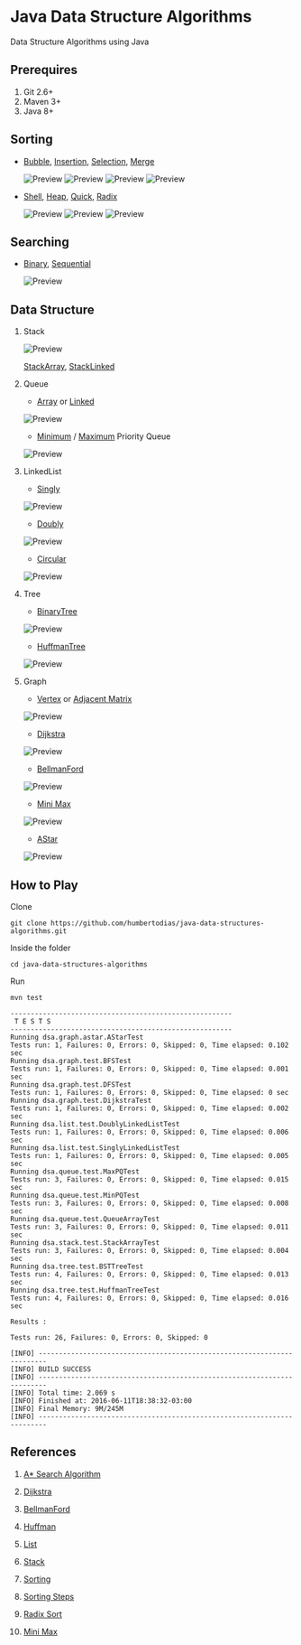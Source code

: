# Java Data Structure Algorithms

Data Structure Algorithms using Java


## Prerequires

1. Git 2.6+
2. Maven 3+
3. Java 8+

## Sorting

* [Bubble](src/main/java/dsa/sort/BubleSort.java), [Insertion](src/main/java/dsa/sort/InsertionSort.java), [Selection](src/main/java/dsa/sort/SelectionSort.java), [Merge](src/main/java/dsa/sort/MergeSort.java)

	![Preview](doc/bubble-sort.gif)
	![Preview](doc/insertion-sort.gif)
	![Preview](doc/selection-sort.gif)
	![Preview](doc/merge-sort.gif)

* [Shell](src/main/java/dsa/sort/ShellSort.java), [Heap](src/main/java/dsa/sort/HeapSort.java), [Quick](src/main/java/dsa/sort/QuickSort.java), [Radix](src/main/java/dsa/sort/RadixSort.java)

	![Preview](doc/shell-sort.gif)
	![Preview](doc/heap-sort.gif)
	![Preview](doc/quick-sort.gif)

## Searching

* [Binary](src/main/java/dsa/search/BinarySearch.java), [Sequential](src/main/java/dsa/search/SequentialSearch.java)

	![Preview](doc/binary-and-linear-search.gif)

## Data Structure

1. Stack

	![Preview](doc/stack.jpg)

	[StackArray](src/main/java/dsa/stack/StackArray.java),
	[StackLinked](src/main/java/dsa/stack/StackLinked.java)

2. Queue

	* [Array](src/main/java/dsa/queue/QueueArray.java) or [Linked](src/main/java/dsa/queue/QueueLinked.java)

	![Preview](doc/queue.jpg)
	
	* [Minimum](src/main/java/dsa/queue/priority/MinPQ.java) / [Maximum](src/main/java/dsa/queue/priority/MaxPQ.java) Priority Queue

	![Preview](doc/priorityqueue.png)

3. LinkedList
	
	* [Singly](src/main/java/dsa/list/SinglyLinkedList.java)	 
	
	![Preview](doc/linked_list.jpg)

	* [Doubly](src/main/java/dsa/list/DoublyLinkedList.java)
	
	![Preview](doc/doubly_linked_list.jpg)
		
	* [Circular](src/main/java/dsa/list/CircularLinkedList.java)

	![Preview](doc/singly_circular_linked_list.jpg)
	

4. Tree

	* [BinaryTree](src/main/java/dsa/tree/bst/BinarySearchTree.java)


	![Preview](doc/binary_tree.jpg)

	
	* [HuffmanTree](src/main/java/dsa/tree/huffman/HuffmanTree.java)

	![Preview](doc/huffman.png)
	

5. Graph

	* [Vertex](src/main/java/dsa/graph/Graph.java) or [Adjacent Matrix](src/main/java/dsa/graph/GraphMatrix.java)
	
	![Preview](doc/graph_adjacent_matrix.png)

	* [Dijkstra](src/main/java/dsa/graph/path/Dijkstra.java)

	![Preview](doc/dijkstra.gif)

	* [BellmanFord](src/main/java/dsa/graph/path/BellmanFord.java)

	![Preview](doc/bellman_ford.gif)

	* [Mini Max](src/main/java/dsa/ai/graph/minimax/Minimax.java)

	![Preview](doc/mini-max.gif)

	* [AStar](src/main/java/dsa/ai/graph/path/AStar.java)

	![Preview](doc/a-star.gif)


## How to Play

Clone

```
git clone https://github.com/humbertodias/java-data-structures-algorithms.git
```

Inside the folder

```
cd java-data-structures-algorithms
```

Run

```
mvn test
```
```
-------------------------------------------------------
 T E S T S
-------------------------------------------------------
Running dsa.graph.astar.AStarTest
Tests run: 1, Failures: 0, Errors: 0, Skipped: 0, Time elapsed: 0.102 sec
Running dsa.graph.test.BFSTest
Tests run: 1, Failures: 0, Errors: 0, Skipped: 0, Time elapsed: 0.001 sec
Running dsa.graph.test.DFSTest
Tests run: 1, Failures: 0, Errors: 0, Skipped: 0, Time elapsed: 0 sec
Running dsa.graph.test.DijkstraTest
Tests run: 1, Failures: 0, Errors: 0, Skipped: 0, Time elapsed: 0.002 sec
Running dsa.list.test.DoublyLinkedListTest
Tests run: 1, Failures: 0, Errors: 0, Skipped: 0, Time elapsed: 0.006 sec
Running dsa.list.test.SinglyLinkedListTest
Tests run: 1, Failures: 0, Errors: 0, Skipped: 0, Time elapsed: 0.005 sec
Running dsa.queue.test.MaxPQTest
Tests run: 3, Failures: 0, Errors: 0, Skipped: 0, Time elapsed: 0.015 sec
Running dsa.queue.test.MinPQTest
Tests run: 3, Failures: 0, Errors: 0, Skipped: 0, Time elapsed: 0.008 sec
Running dsa.queue.test.QueueArrayTest
Tests run: 3, Failures: 0, Errors: 0, Skipped: 0, Time elapsed: 0.011 sec
Running dsa.stack.test.StackArrayTest
Tests run: 3, Failures: 0, Errors: 0, Skipped: 0, Time elapsed: 0.004 sec
Running dsa.tree.test.BSTTreeTest
Tests run: 4, Failures: 0, Errors: 0, Skipped: 0, Time elapsed: 0.013 sec
Running dsa.tree.test.HuffmanTreeTest
Tests run: 4, Failures: 0, Errors: 0, Skipped: 0, Time elapsed: 0.016 sec

Results :

Tests run: 26, Failures: 0, Errors: 0, Skipped: 0

[INFO] ------------------------------------------------------------------------
[INFO] BUILD SUCCESS
[INFO] ------------------------------------------------------------------------
[INFO] Total time: 2.069 s
[INFO] Finished at: 2016-06-11T18:38:32-03:00
[INFO] Final Memory: 9M/245M
[INFO] ------------------------------------------------------------------------
```


## References

1. [A* Search Algorithm](https://en.wikipedia.org/wiki/A*_search_algorithm)

2. [Dijkstra](http://www.vogella.com/tutorials/JavaAlgorithmsDijkstra/article.html)

3. [BellmanFord](http://www.geekviewpoint.com/java/graph/bellman_ford_shortest_path)

4. [Huffman](https://rosettacode.org/wiki/Huffman_coding#Java)

5. [List](http://java2novice.com/data-structures-in-java/linked-list/doubly-linked-list/)

6. [Stack](http://eddmann.com/posts/implementing-a-stack-in-java-using-arrays-and-linked-lists/)

7. [Sorting](http://www.sorting-algorithms.com/)

8. [Sorting Steps](https://www.bluffton.edu/~nesterd/java/SortingDemo.html)

9. [Radix Sort](https://en.wikipedia.org/wiki/Radix_sort)

10. [Mini Max](http://www.brian-borowski.com/software/connectfour/)